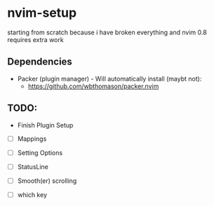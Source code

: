 # nvim-setup
starting from scratch because i have broken everything and nvim 0.8 requires extra work
## Dependencies

- Packer (plugin manager) - Will automatically install (maybt not):
  - <https://github.com/wbthomason/packer.nvim>

## TODO:

- Finish Plugin Setup
- [ ] Mappings
- [ ] Setting Options
- [ ] StatusLine
- [ ] Smooth(er) scrolling

- [ ] which key
